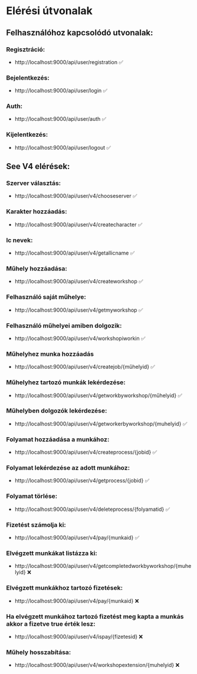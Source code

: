 # Elérési útvonalak

## Felhasználóhoz kapcsolódó utvonalak:

### Regisztráció:

* http://localhost:9000/api/user/registration :white_check_mark:

### Bejelentkezés:

* http://localhost:9000/api/user/login :white_check_mark:

### Auth:

* http://localhost:9000/api/user/auth :white_check_mark:

### Kijelentkezés:

* http://localhost:9000/api/user/logout :white_check_mark:


## See V4 elérések:

### Szerver választás:

* http://localhost:9000/api/user/v4/chooseserver :white_check_mark:

### Karakter hozzáadás:

* http://localhost:9000/api/user/v4/createcharacter :white_check_mark:

### Ic nevek:

* http://localhost:9000/api/user/v4/getallicname :white_check_mark:

### Műhely hozzáadása:

* http://localhost:9000/api/user/v4/createworkshop :white_check_mark:

### Felhasználó saját műhelye:

* http://localhost:9000/api/user/v4/getmyworkshop :white_check_mark:

### Felhasználó műhelyei amiben dolgozik:

* http://localhost:9000/api/user/v4/workshopiworkin :white_check_mark:

### Műhelyhez munka hozzáadás

* http://localhost:9000/api/user/v4/createjob/{műhelyid} :white_check_mark:

### Műhelyhez tartozó munkák lekérdezése:

* http://localhost:9000/api/user/v4/getworkbyworkshop/{műhelyid} :white_check_mark:

### Műhelyben dolgozók lekérdezése:

* http://localhost:9000/api/user/v4/getworkerbyworkshop/{muhelyid} :white_check_mark:

### Folyamat hozzáadása a munkához:

* http://localhost:9000/api/user/v4/createprocess/{jobid} :white_check_mark:

### Folyamat lekérdezése az adott munkához:

* http://localhost:9000/api/user/v4/getprocess/{jobid} :white_check_mark:

### Folyamat törlése:

* http://localhost:9000/api/user/v4/deleteprocess/{folyamatid} :white_check_mark:

### Fizetést számolja ki:

* http://localhost:9000/api/user/v4/pay/{munkaid} :white_check_mark:

### Elvégzett munkákat listázza ki:

* http://localhost:9000/api/user/v4/getcompletedworkbyworkshop/{muhelyid} :x:

### Elvégzett munkákhoz tartozó fizetések:

* http://localhost:9000/api/user/v4/pay/{munkaid} :x:

### Ha elvégzett munkához tartozó fizetést meg kapta a munkás akkor a fizetve true érték lesz:

* http://localhost:9000/api/user/v4/ispay/{fizetesid} :x:

### Műhely hosszabítása:

* http://localhost:9000/api/user/v4/workshopextension/{muhelyid} :x:
